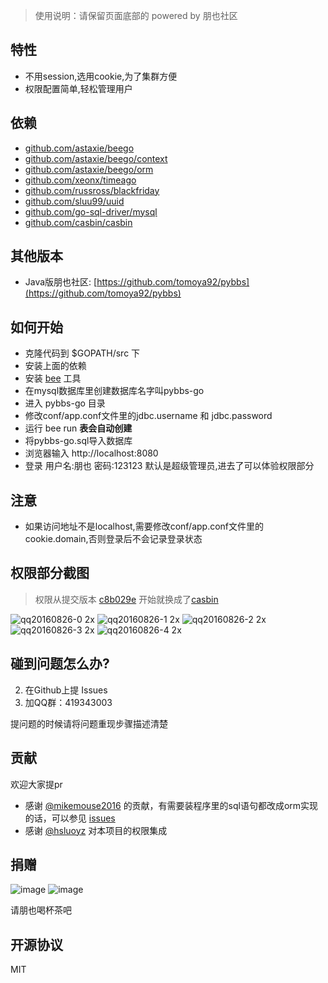 > 使用说明：请保留页面底部的 powered by 朋也社区

## 特性

- 不用session,选用cookie,为了集群方便
- 权限配置简单,轻松管理用户

## 依赖

- [github.com/astaxie/beego](https://github.com/astaxie/beego)
- [github.com/astaxie/beego/context](https://github.com/astaxie/beego/context)
- [github.com/astaxie/beego/orm](https://github.com/astaxie/beego/orm)
- [github.com/xeonx/timeago](https://github.com/xeonx/timeago)
- [github.com/russross/blackfriday](https://github.com/russross/blackfriday)
- [github.com/sluu99/uuid](https://github.com/sluu99/uuid)
- [github.com/go-sql-driver/mysql](https://github.com/go-sql-driver/mysql)
- [github.com/casbin/casbin](https://github.com/casbin/casbin)

## 其他版本

- Java版朋也社区: [https://github.com/tomoya92/pybbs](https://github.com/tomoya92/pybbs)

## 如何开始

- 克隆代码到 $GOPATH/src 下
- 安装上面的依赖
- 安装 [bee](https://github.com/beego/bee) 工具
- 在mysql数据库里创建数据库名字叫pybbs-go
- 进入 pybbs-go 目录
- 修改conf/app.conf文件里的jdbc.username 和 jdbc.password
- 运行 bee run **表会自动创建**
- 将pybbs-go.sql导入数据库
- 浏览器输入 http://localhost:8080
- 登录 用户名:朋也 密码:123123 默认是超级管理员,进去了可以体验权限部分

## 注意

- 如果访问地址不是localhost,需要修改conf/app.conf文件里的cookie.domain,否则登录后不会记录登录状态

## 权限部分截图

> 权限从提交版本 [c8b029e](https://github.com/tomoya92/pybbs-go/commit/c8b029e86a32b459a378de30bd4045c3ce3a5163) 开始就换成了[casbin](https://github.com/casbin/casbin)

![qq20160826-0 2x](https://cloud.githubusercontent.com/assets/6915570/18008071/4e509d50-6bd9-11e6-8663-6e81af221079.png)
![qq20160826-1 2x](https://cloud.githubusercontent.com/assets/6915570/18008074/4e87322a-6bd9-11e6-9bd5-bab182846204.png)
![qq20160826-2 2x](https://cloud.githubusercontent.com/assets/6915570/18008072/4e6c3592-6bd9-11e6-9a8c-d66f9a2e2aba.png)
![qq20160826-3 2x](https://cloud.githubusercontent.com/assets/6915570/18008073/4e86cae2-6bd9-11e6-9208-bdcb371424d8.png)
![qq20160826-4 2x](https://cloud.githubusercontent.com/assets/6915570/18008075/4e917046-6bd9-11e6-9c43-322c85751d67.png)

## 碰到问题怎么办?

2. 在Github上提 Issues
3. 加QQ群：419343003

提问题的时候请将问题重现步骤描述清楚

## 贡献

欢迎大家提pr

- 感谢 [@mikemouse2016](https://github.com/mikemouse2016) 的贡献，有需要装程序里的sql语句都改成orm实现的话，可以参见 [issues](https://github.com/tomoya92/pybbs-go/issues/2)
- 感谢 [@hsluoyz](https://github.com/hsluoyz) 对本项目的权限集成

## 捐赠

![image](https://cloud.githubusercontent.com/assets/6915570/18000010/9283d530-6bae-11e6-8c34-cd27060b9074.png)
![image](https://cloud.githubusercontent.com/assets/6915570/17999995/7c2a4db4-6bae-11e6-891c-4b6bc4f00f4b.png)

请朋也喝杯茶吧

## 开源协议

MIT

